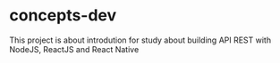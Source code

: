 # concepts-dev
This project is about introdution for study about building API REST with NodeJS, ReactJS and React Native
